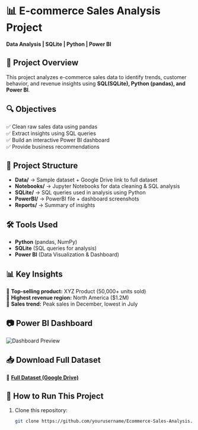 # 📊 E-commerce Sales Analysis Project  
**Data Analysis | SQLite | Python | Power BI**

## 📌 Project Overview  
This project analyzes e-commerce sales data to identify trends, customer behavior, and revenue insights using **SQL(SQLite), Python (pandas), and Power BI**.

## 🔍 Objectives  
✅ Clean raw sales data using pandas  
✅ Extract insights using SQL queries  
✅ Build an interactive Power BI dashboard  
✅ Provide business recommendations  

## 📂 Project Structure  
- **Data/** → Sample dataset + Google Drive link to full dataset  
- **Notebooks/** → Jupyter Notebooks for data cleaning & SQL analysis  
- **SQLite/** → SQL queries used in analysis using Python
- **PowerBI/** → PowerBI file + dashboard screenshots  
- **Reports/** → Summary of insights  

## 🛠️ Tools Used  
- **Python** (pandas, NumPy)  
- **SQLite** (SQL queries for analysis)  
- **Power BI** (Data Visualization & Dashboard)  

## 📊 Key Insights  
📌 **Top-selling product:** XYZ Product (50,000+ units sold)  
📌 **Highest revenue region:** North America ($1.2M)  
📌 **Sales trend:** Peak sales in December, lowest in July  

## 📷 Power BI Dashboard  
![Dashboard Preview](![image](https://github.com/user-attachments/assets/633fb1ce-dfc7-4a3f-a882-25fcf7792c07)
)  

## 📥 Download Full Dataset
🔗 **[Full Dataset (Google Drive)](https://drive.google.com/file/d/1oDYTPvsjrYbC87OjbrkFaS-m2hfkeUrM/view?usp=sharing)**  

## 🚀 How to Run This Project  
1. Clone this repository:  
   ```bash
   git clone https://github.com/yourusername/Ecommerce-Sales-Analysis.git
